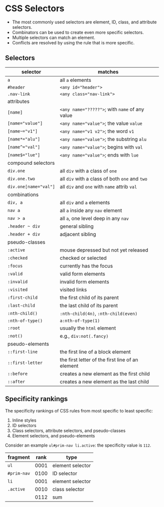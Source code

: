 # CSS Selectors

- The most commonly used selectors are element, ID, class, and attribute selectors.
- Combinators can be used to create even more specific selectors.
- Multiple selectors can match an element.
- Conflicts are resolved by using the rule that is more specific.

## Selectors

| selector              | matches
|-----------------------|----------------
| `a`                   | all `a` elements
| `#header`             | `<any id="header">`
| `.nav-link`           | `<any class="nav-link">`
| attributes            |
| `[name]`              | `<any name="?????">`; with `name` of any value
| `[name="value"]`      | `<any name="value">`; the value `value`
| `[name~="v1"]`        | `<any name="v1 v2">`; the word `v1`
| `[name*="alu"]`       | `<any name="value">`; the substring `alu`
| `[name^="val"]`       | `<any name="value">`; begins with `val`
| `[name$="lue"]`       | `<any name="value">`; ends with `lue`
| compound selectors    |
| `div.one`             | all `div` with a class of `one`
| `div.one.two`         | all `div` with a class of both `one` and `two`
| `div.one[name="val"]` | all `div` and `one` with `name` attrib `val`
| combinations          |
| `div, a`              | all `div` and `a` elements
| `nav a`               | all `a` inside any `nav` element
| `nav > a`             | all `a`, one level deep in any `nav`
| `.header ~ div`       | general sibling
| `.header + div`       | adjacent sibling
| pseudo-classes        |
| `:active`             | mouse depressed but not yet released
| `:checked`            | checked or selected
| `:focus`              | currently has the focus
| `:valid`              | valid form elements
| `:invalid`            | invalid form elements
| `:visited`            | visited links
| `:first-child`        | the first child of its parent
| `:last-child`         | the last child of its parent
| `:nth-child()`        | `:nth-child(4n)`, `:nth-child(even)`
| `:nth-of-type()`      | `a:nth-of-type(1)`
| `:root`               | usually the `html` element
| `:not()`              | e.g., `div:not(.fancy)`
| pseudo-elements       |
| `::first-line`        | the first line of a block element
| `::first-letter`      | the first letter of the first line of an element
| `::before`            | creates a new element as the first child
| `::after`             | creates a new element as the last child

## Specificity rankings

The specificity rankings of CSS rules from most specific to least specific:

1. Inline styles
2. ID selectors
3. Class selectors, attribute selectors, and pseudo-classes
4. Element selectors, and pseudo-elements

Consider an example `ul#prim-nav li.active`: the specificity value is `112`.

| fragment      | rank  | type
|---------------|-------|------
| `ul`          | 0001  | element selector
| `#prim-nav`   | 0100  | ID selector
| `li`          | 0001  | element selector
| `.active`     | 0010  | class selector
|               | 0112  | sum
